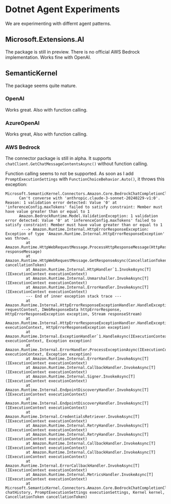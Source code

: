 # Dotnet Agent Experiments

We are experimenting with differnt agent patterns.

## Microsoft.Extensions.AI

The package is still in preview. There is no official AWS Bedrock implementation. Works fine with OpenAI.

## SemanticKernel

The package seems quite mature.

### OpenAI

Works great. Also with function calling.

### AzureOpenAI 

Works great, Also with function calling.

### AWS Bedrock

The connector package is still in alpha. It supports `chatClient.GetChatMessageContentsAsync()` without function calling.

Function calling seems to not be supported. As soon as I add `PromptExecutionSettings` with `FunctionChoiceBehavior.Auto()`, it throws this exception:

```
Microsoft.SemanticKernel.Connectors.Amazon.Core.BedrockChatCompletionClient[0]
      Can't converse with 'anthropic.claude-3-sonnet-20240229-v1:0'. Reason: 1 validation error detected: Value '0' at 'inferenceConfig.maxTokens' failed to satisfy constraint: Member must have value greater than or equal to 1
      Amazon.BedrockRuntime.Model.ValidationException: 1 validation error detected: Value '0' at 'inferenceConfig.maxTokens' failed to satisfy constraint: Member must have value greater than or equal to 1
       ---> Amazon.Runtime.Internal.HttpErrorResponseException: Exception of type 'Amazon.Runtime.Internal.HttpErrorResponseException' was thrown.
         at Amazon.Runtime.HttpWebRequestMessage.ProcessHttpResponseMessage(HttpResponseMessage responseMessage)
         at Amazon.Runtime.HttpWebRequestMessage.GetResponseAsync(CancellationToken cancellationToken)
         at Amazon.Runtime.Internal.HttpHandler`1.InvokeAsync[T](IExecutionContext executionContext)
         at Amazon.Runtime.Internal.Unmarshaller.InvokeAsync[T](IExecutionContext executionContext)
         at Amazon.Runtime.Internal.ErrorHandler.InvokeAsync[T](IExecutionContext executionContext)
         --- End of inner exception stack trace ---
         at Amazon.Runtime.Internal.HttpErrorResponseExceptionHandler.HandleExceptionStream(IRequestContext requestContext, IWebResponseData httpErrorResponse, HttpErrorResponseException exception, Stream responseStream)
         at Amazon.Runtime.Internal.HttpErrorResponseExceptionHandler.HandleExceptionAsync(IExecutionContext executionContext, HttpErrorResponseException exception)
         at Amazon.Runtime.Internal.ExceptionHandler`1.HandleAsync(IExecutionContext executionContext, Exception exception)
         at Amazon.Runtime.Internal.ErrorHandler.ProcessExceptionAsync(IExecutionContext executionContext, Exception exception)
         at Amazon.Runtime.Internal.ErrorHandler.InvokeAsync[T](IExecutionContext executionContext)
         at Amazon.Runtime.Internal.CallbackHandler.InvokeAsync[T](IExecutionContext executionContext)
         at Amazon.Runtime.Internal.Signer.InvokeAsync[T](IExecutionContext executionContext)
         at Amazon.Runtime.Internal.EndpointDiscoveryHandler.InvokeAsync[T](IExecutionContext executionContext)
         at Amazon.Runtime.Internal.EndpointDiscoveryHandler.InvokeAsync[T](IExecutionContext executionContext)
         at Amazon.Runtime.Internal.CredentialsRetriever.InvokeAsync[T](IExecutionContext executionContext)
         at Amazon.Runtime.Internal.RetryHandler.InvokeAsync[T](IExecutionContext executionContext)
         at Amazon.Runtime.Internal.RetryHandler.InvokeAsync[T](IExecutionContext executionContext)
         at Amazon.Runtime.Internal.CallbackHandler.InvokeAsync[T](IExecutionContext executionContext)
         at Amazon.Runtime.Internal.CallbackHandler.InvokeAsync[T](IExecutionContext executionContext)
         at Amazon.Runtime.Internal.ErrorCallbackHandler.InvokeAsync[T](IExecutionContext executionContext)
         at Amazon.Runtime.Internal.MetricsHandler.InvokeAsync[T](IExecutionContext executionContext)
         at Microsoft.SemanticKernel.Connectors.Amazon.Core.BedrockChatCompletionClient.GenerateChatMessageAsync(ChatHistory chatHistory, PromptExecutionSettings executionSettings, Kernel kernel, CancellationToken cancellationToken)
```

